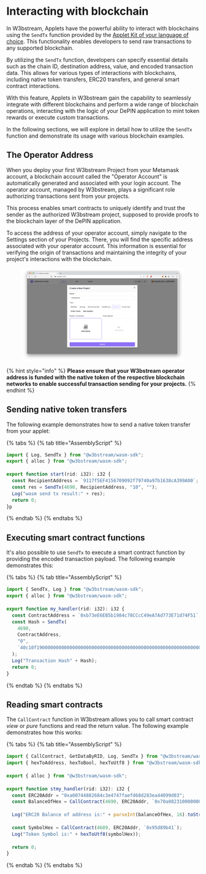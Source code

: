 # Interacting with blockchain

In W3bstream, Applets have the powerful ability to interact with blockchains using the `SendTx` function provided by the [Applet Kit of your language of choice](w3bstream-applet-kits/). This functionality enables developers to send raw transactions to any supported blockchain.

By utilizing the `SendTx` function, developers can specify essential details such as the chain ID, destination address, value, and encoded transaction data. This allows for various types of interactions with blockchains, including native token transfers, ERC20 transfers, and general smart contract interactions.

With this feature, Applets in W3bstream gain the capability to seamlessly integrate with different blockchains and perform a wide range of blockchain operations, interacting with the logic of your DePIN application to mint token rewards or execute custom transactions.

In the following sections, we will explore in detail how to utilize the `SendTx` function and demonstrate its usage with various blockchain examples.

## The Operator Address

When you deploy your first W3bstream Project from your Metamask account, a blockchain account called the "Operator Account" is automatically generated and associated with your login account. The operator account, managed by W3bstream, plays a significant role authorizing transactions sent from your projects.

This process enables smart contracts to uniquely identify and trust the sender as the authorized W3bstream project, supposed to provide proofs to the blockchain layer of the DePIN application.



To access the address of your operator account, simply navigate to the Settings section of your Projects. There, you will find the specific address associated with your operator account. This information is essential for verifying the origin of transactions and maintaining the integrity of your project's interactions with the blockchain.

<figure><img src="../.gitbook/assets/image (2).png" alt=""><figcaption></figcaption></figure>

{% hint style="info" %}
**Please ensure that your W3bstream operator address is funded with the native token of the respective blockchain networks to enable successful transaction sending for your projects.**
{% endhint %}

## Sending native token transfers

The following example demonstrates how to send a native token transfer from your applet:

{% tabs %}
{% tab title="AssemblyScript" %}
```typescript
import { Log, SendTx } from "@w3bstream/wasm-sdk";
export { alloc } from "@w3bstream/wasm-sdk";

export function start(rid: i32): i32 {
  const RecipientAddress = `9117f5EF4156709092f79740a97b1638cA399A00`;
  const res = SendTx(4690, RecipientAddress, "10", "");
  Log("wasm send tx result:" + res);
  return 0;
}p
```
{% endtab %}
{% endtabs %}

## Executing smart contract functions

It's also possible to use `SendTx` to execute a smart contract function by providing the encoded  transaction payload. The following example demonstrates this:

{% tabs %}
{% tab title="AssemblyScript" %}
```typescript
import { SendTx, Log } from "@w3bstream/wasm-sdk";
export { alloc } from "@w3bstream/wasm-sdk";

export function my_handler(rid: i32): i32 {
  const ContractAddress = `0xb73eE6EB5b1984c78CCcC49eA7Ad773E71d74F51`;
  const Hash = SendTx(
    4690,
    ContractAddress,
    "0",
    `40c10f1900000000000000000000000000000000000000000000000000000000000f4240`
  );
  Log("Transaction Hash" + Hash);
  return 0;
}
```
{% endtab %}
{% endtabs %}

## Reading smart contracts

The `CallContract` function in W3bstream allows you to call smart contract _view_ or _pure_ functions and read the return value. The following example demonstrates how this works:

{% tabs %}
{% tab title="AssemblyScript" %}
```typescript
import { CallContract, GetDataByRID, Log, SendTx } from "@w3bstream/wasm-sdk";
import { hexToAddress, hexToBool, hexToUtf8 } from "@w3bstream/wasm-sdk/assembly/utility";

export { alloc } from "@w3bstream/wasm-sdk";

export function stmy_handler(rid: i32): i32 {
  const ERC20Addr = "0xa00744882684c3e4747faefd68d283ea44099d03";
  const BalanceOfHex = CallContract(4690, ERC20Addr, `0x70a082310000000000000000000000009117f5ef4156709092f79740a97b1638ca399a00`);

  Log("ERC20 Balance of address is:" + parseInt(balanceOfHex, 16).toString());

  const SymbolHex = CallContract(4689, ERC20Addr, `0x95d89b41`);
  Log("Token Symbol is:" + hexToUtf8(symbolHex));
  
  return 0;
}
```
{% endtab %}
{% endtabs %}
